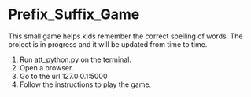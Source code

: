 # Prefix_Suffix_Game

This small game helps kids remember the correct spelling of words. The project is in progress and it will be updated from time to time.

1. Run att_python.py on the terminal.
2. Open a browser.
3. Go to the url 127.0.0.1:5000
4. Follow the instructions to play the game.



